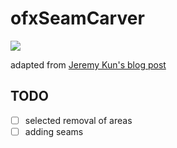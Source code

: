 # ofxSeamCarver

![](http://i.imgur.com/LEH4UaB.gif)


adapted from [Jeremy Kun's blog post](http://jeremykun.com/2013/03/04/seam-carving-for-content-aware-image-scaling/)

## TODO
- [ ] selected removal of areas
- [ ] adding seams
